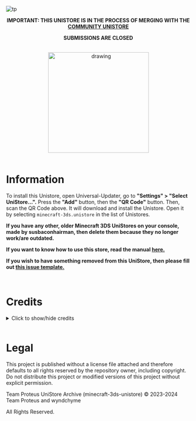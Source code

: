 ![tp](https://github.com/user-attachments/assets/94f83fc8-5345-4d57-b69a-c0faf5abcf63)

<div align="center">

__IMPORTANT: THIS UNISTORE IS IN THE PROCESS OF MERGING WITH THE [COMMUNITY UNISTORE](https://github.com/Minecraft-3DS-Community/Minecraft-3ds-unistore)__

__SUBMISSIONS ARE CLOSED__

<br>

<img src="https://github.com/mc-3ds-team/minecraft-3ds-unistore/blob/main/img/proteusstoreqr.png?raw=true" alt="drawing" width="275"/>

</div>

<br>

# Information

To install this Unistore, open Universal-Updater, go to __"Settings" > "Select UniStore...".__ Press the __"Add"__ button, then the __"QR Code"__ button. Then, scan the QR Code above. It will download and install the Unistore. Open it by selecting ```minecraft-3ds.unistore``` in the list of Unistores.

__If you have any other, older Minecraft 3DS UniStores on your console, made by susbaconhairman, then delete them because they no longer work/are outdated.__

__If you want to know how to use this store, read the manual [here.](https://github.com/wyndchyme/minecraft-3ds-unistore/blob/main/manual.md)__

__If you wish to have something removed from this UniStore, then please fill out [this issue template.](https://github.com/wyndchyme/minecraft-3ds-unistore/issues/new?assignees=&labels=&projects=&template=content-removal.md&title=)__

<br>

# Credits

<details>

<br>

<summary>Click to show/hide credits</summary>

### SupPort
- [Minecraft 3DS Community](https://discord.com/invite/xSrN6k965F)
- [Universal-Server](https://discord.com/invite/KDJCfGF)

### Testing
- [susbaconhairman](https://github.com/susbaconhairman)
- [wyndchyme](https://github.com/wyndchyme)
- [DarkForPresident](https://github.com/DarkForPresident)
- [SeveringHams](https://github.com/SeveringHams)
- Various others from the Minecraft 3DS Community Discord server

### Editing
- [JSON verification](https://jsonformatter.curiousconcept.com/)
- [GitHub code editor](https://github.dev/github/dev)
- [Ohana3DS](https://gbatemp.net/attachments/ohana3ds-zip.99223/)
- [Piskel](https://www.piskelapp.com/)
- [Pixlr](https://pixlr.com/)
- [Tex3DS](https://github.com/devkitPro/tex3ds)
- [Replace line breaks into \n](https://codepen.io/jsnelders/pen/qBByqQy)
- [PineTools Bulk Flip Image](https://pinetools.com/)
- [Image Glitcher](https://www.airtightinteractive.com/demos/js/imageglitcher/)
- [Image Compressor](https://redketchup.io/image-compressor)

<br>

## UniStore Contents

<details>

<br>

<summary>Click to show/hide contents</summary>

* ちげえのたす (kakuremino)
    * Experience Minecraft World
    * Debug Mode 3D World
    * Super Mario Bros. 1-1 World
* ArcModzzz
    * World in Jar 3DS
    * Find the Button
* Babylion122
    * Ender Dragon Elytra
    * Lapiz's Funland Map
    * Stampy's Lovely World Map Port
* Blue 3dx
    * Blue 3dx's Modpack
* CleetusMcfarln
    * DanTDM's Lab
* CryptedData
    * FNaF 1 Map
    * FNaF 2 Map
    * Halloween Map
* CZX
    * The Dropper: 3DS Remaster
    * GenSpace Mod
* Duckan
    * Maryland Mixup Skins
* ENDERMANYK
    * Shaders
* Glonk
    * Broken Stronghold Chest Fix
* JakerBricksYT
    * Hide and go Seek Map
* Kreideprinz
    * Kreideprinz's City World
* linuxwizard
    * Mipmapping Patch (1.0 ONLY)
* MidnightMystic
    * Castle of Shadowmere World
* PanguinBoi
    * PanGames
* PokéTube
    * PokéTube City Map
* RetroRemade
    * Better Creepers mod
* SeveringHams
    * Painterly Texture Pack
* STBUniverse
    * STB-MC3DS Unistore
    * Vanilla 1.20 Textures Port
* susbaconhairman
    * kharrii2 Texture Pack Port
    * New Default Skins Port
    * 2B2T Legends Skin Pack
    * Murder Drones Skin Pack Port
    * LEGO Minecraft Dragon Slayer Skin Port
    * Customization remover
    * Vanilla Remastered
    * Simple Suits Skins Port
    * Colt Python mod
    * No Particles mod
    * Adventure Time Mash-Up Port
    * Frequently Asked Questions
* Toaster
    * SD Card Dropper Map
* TheRustico36
    * Cleann'slick GUI
    * New Base Skins Port
    * Legacy Console Default Skin Pack Port
* ThorMode9
    * Wewelsburg Map
    * Realistic 200% Larger Sun + Moon Collection
    * Superflat Survival
    * Better Clouds Port
    * Norse Mythology Mash-Up Port
* UnknownLoser
    * DualFlow
* Vicrtl345
    * SkyDen Map Port
* Virtual Overtime
    * LavaCity PVP Map
    * FNAF Hide and Seek Map
* People involved in the 3DSMP
    * DarkForPresident, czx, DeadSkulllzJr, TheRustico36, Breadbug, Nikki (Swapscribble), pipi00pipi, Shark, Abdullah39, Aether, Bruhndles, c, C4SBry, Choppy, Eevee 17, Fall, GenSpace, Grim reaper OP, HgMd, i_suck_at_sleeping, Jaxe, minimariottv, oliverimcDISC, PandJa, Proteus, Salmonchy, Silbver 35, SoulSeeker, techno?, ThE oNe, TheHauntedAttic, Tops, UnknownLoser, xSaigez
 
### Seed submitters
* Balloon911
    * 4049728941
* CZX
    * 1005263763
    * 1047059101
    * 3593409258
* DarkForPresident
    * 240274091
    * 3307311791
    * 907040147
    * 992826707
* FallTheVillan
    * 1869582515
* RedLegoFerrari
    * 66898262

### Screenshot submitters
* DarkForPresident
    * Mountain Goats
    * Cut-off Portal
    * The Death Hole
    * Pumpkin Head
    * Hello
    * Normal Behavior
* Marshadow
    * Mushroom Cow
    * Swamp
    * Heck
    * Stuck
    * Funny
    * Hatred and Sorrow
* susbaconhairman
    * Illuminated Cave
   
</details>

**ALL CONTENT HAS THE APPROVAL OF THEIR RESPECTIVE CREATORS/SUBMITTERS TO BE IN THIS STORE**

</details>

<br>

# Legal

This project is published without a license file attached and therefore defaults to all rights reserved by the repository owner, including copyright. Do not distribute this project or modified versions of this project without explicit permission.

Team Proteus UniStore Archive (minecraft-3ds-unistore) © 2023-2024 Team Proteus and wyndchyme

All Rights Reserved.
